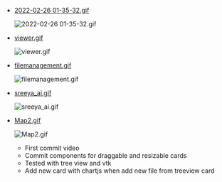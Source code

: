 - [2022-02-26 01-35-32.gif](2022-02-26%2001-35-32.gif) 
	
	![2022-02-26 01-35-32.gif](2022-02-26%2001-35-32.gif) 

- [viewer.gif](viewer.gif) 
	
	![viewer.gif](viewer.gif) 
	
- [filemanagement.gif](filemanagement.gif) 
	
	![filemanagement.gif](filemanagement.gif) 

- [sreeya_ai.gif](sreeya_ai.gif) 
	
	![sreeya_ai.gif](sreeya_ai.gif) 

- [Map2.gif](Map2.gif) 
	
	![Map2.gif](Map2.gif) 
	
	- First commit video
	- Commit components for draggable and resizable cards
	- Tested with tree view and vtk
	- Add new card with chartjs when add new file from treeview card



